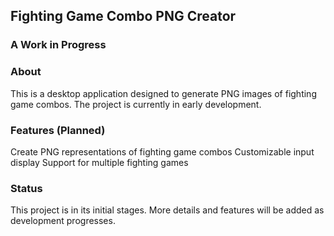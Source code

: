 ## Fighting Game Combo PNG Creator
### A Work in Progress

### About
This is a desktop application designed to generate PNG images of fighting game combos. The project is currently in early development.

### Features (Planned)
Create PNG representations of fighting game combos
Customizable input display
Support for multiple fighting games
### Status
This project is in its initial stages. More details and features will be added as development progresses.
